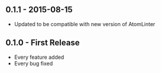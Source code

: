 ## 0.1.1 - 2015-08-15
* Updated to be compatible with new version of AtomLinter

## 0.1.0 - First Release
* Every feature added
* Every bug fixed
